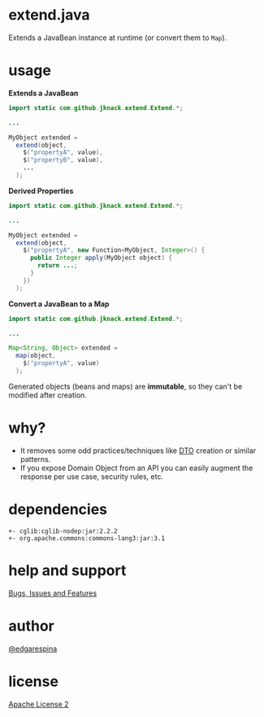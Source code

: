 extend.java
======

Extends a JavaBean instance at runtime (or convert them to ```Map```).

usage
======

**Extends a JavaBean**

```java
import static com.github.jknack.extend.Extend.*;

...

MyObject extended =
  extend(object,
    $("propertyA", value),
    $("propertyB", value),
    ...
  );
```

**Derived Properties**

```java
import static com.github.jknack.extend.Extend.*;

...

MyObject extended =
  extend(object,
    $("propertyA", new Function<MyObject, Integer>() {
      public Integer apply(MyObject object) {
        return ...;
      }
    })
  );
```

**Convert a JavaBean to a Map**

```java
import static com.github.jknack.extend.Extend.*;

...

Map<String, Object> extended =
  map(object,
    $("propertyA", value)
  );
```

Generated objects (beans and maps) are **immutable**, so they can't be modified after creation.

why?
======
 * It removes some odd practices/techniques like [DTO](http://en.wikipedia.org/wiki/Data_transfer_object) creation or similar patterns.
 * If you expose Domain Object from an API you can easily augment the response per use case, security rules, etc.

dependencies
======

```
+- cglib:cglib-nodep:jar:2.2.2
+- org.apache.commons:commons-lang3:jar:3.1
```

help and support
======
 [Bugs, Issues and Features](https://github.com/jknack/amd4j/issues)

author
======
 [@edgarespina](https://twitter.com/edgarespina)

license
======
[Apache License 2](http://www.apache.org/licenses/LICENSE-2.0.html)
